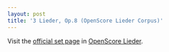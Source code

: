 ```yaml
---
layout: post
title: '3 Lieder, Op.8 (OpenScore Lieder Corpus)'
---
```


Visit the [official set page] in [OpenScore Lieder].

[official set page]: https://musescore.com/openscore-lieder-corpus/sets/5102677
[OpenScore Lieder]: https://musescore.com/openscore-lieder-corpus

